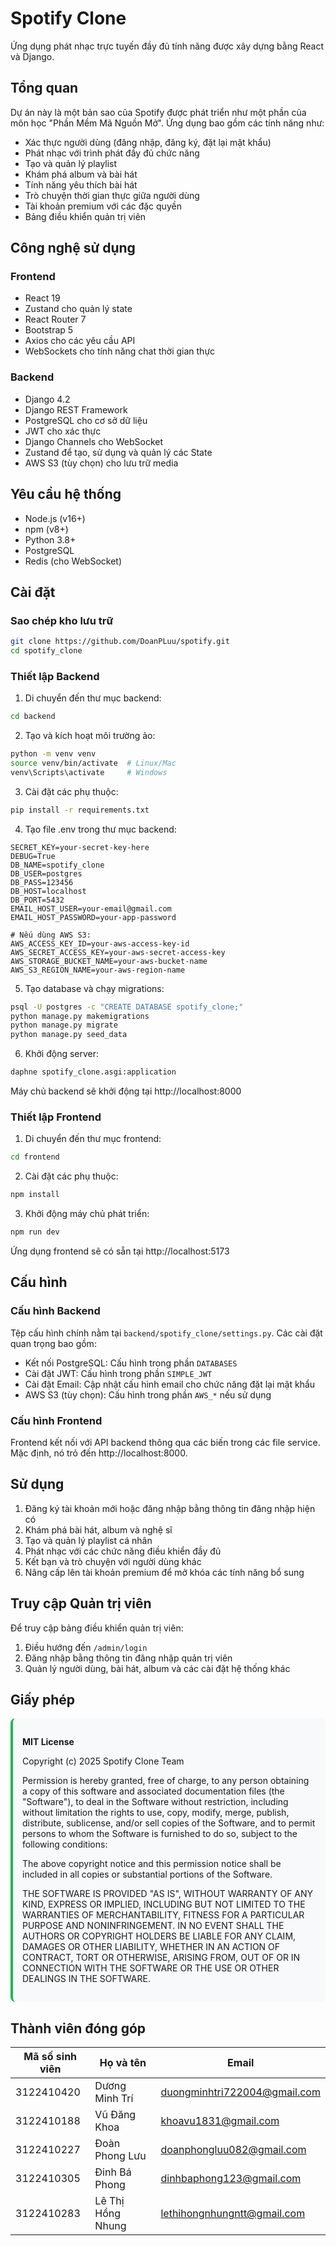 # Spotify Clone

Ứng dụng phát nhạc trực tuyến đầy đủ tính năng được xây dựng bằng React và Django.

## Tổng quan

Dự án này là một bản sao của Spotify được phát triển như một phần của môn học "Phần Mềm Mã Nguồn Mở". Ứng dụng bao gồm các tính năng như:

- Xác thực người dùng (đăng nhập, đăng ký, đặt lại mật khẩu)
- Phát nhạc với trình phát đầy đủ chức năng
- Tạo và quản lý playlist
- Khám phá album và bài hát
- Tính năng yêu thích bài hát
- Trò chuyện thời gian thực giữa người dùng
- Tài khoản premium với các đặc quyền
- Bảng điều khiển quản trị viên

## Công nghệ sử dụng

### Frontend
- React 19
- Zustand cho quản lý state
- React Router 7
- Bootstrap 5
- Axios cho các yêu cầu API
- WebSockets cho tính năng chat thời gian thực

### Backend
- Django 4.2
- Django REST Framework
- PostgreSQL cho cơ sở dữ liệu
- JWT cho xác thực
- Django Channels cho WebSocket
- Zustand để tạo, sử dụng và quản lý các State
- AWS S3 (tùy chọn) cho lưu trữ media

## Yêu cầu hệ thống

- Node.js (v16+)
- npm (v8+)
- Python 3.8+
- PostgreSQL
- Redis (cho WebSocket)

## Cài đặt

### Sao chép kho lưu trữ
```bash
git clone https://github.com/DoanPLuu/spotify.git
cd spotify_clone
```

### Thiết lập Backend
1. Di chuyển đến thư mục backend:
```bash
cd backend
```

2. Tạo và kích hoạt môi trường ảo:
```bash
python -m venv venv
source venv/bin/activate  # Linux/Mac
venv\Scripts\activate     # Windows
```

3. Cài đặt các phụ thuộc:
```bash
pip install -r requirements.txt
```

4. Tạo file .env trong thư mục backend:
```
SECRET_KEY=your-secret-key-here
DEBUG=True
DB_NAME=spotify_clone
DB_USER=postgres
DB_PASS=123456
DB_HOST=localhost
DB_PORT=5432
EMAIL_HOST_USER=your-email@gmail.com
EMAIL_HOST_PASSWORD=your-app-password

# Nếu dùng AWS S3:
AWS_ACCESS_KEY_ID=your-aws-access-key-id
AWS_SECRET_ACCESS_KEY=your-aws-secret-access-key
AWS_STORAGE_BUCKET_NAME=your-aws-bucket-name
AWS_S3_REGION_NAME=your-aws-region-name
```

5. Tạo database và chạy migrations:
```bash
psql -U postgres -c "CREATE DATABASE spotify_clone;"
python manage.py makemigrations
python manage.py migrate
python manage.py seed_data
```

6. Khởi động server:
```bash
daphne spotify_clone.asgi:application
```
Máy chủ backend sẽ khởi động tại http://localhost:8000

### Thiết lập Frontend
1. Di chuyển đến thư mục frontend:
```bash
cd frontend
```

2. Cài đặt các phụ thuộc:
```bash
npm install
```

3. Khởi động máy chủ phát triển:
```bash
npm run dev
```
Ứng dụng frontend sẽ có sẵn tại http://localhost:5173

## Cấu hình

### Cấu hình Backend
Tệp cấu hình chính nằm tại `backend/spotify_clone/settings.py`. Các cài đặt quan trọng bao gồm:

- Kết nối PostgreSQL: Cấu hình trong phần `DATABASES`
- Cài đặt JWT: Cấu hình trong phần `SIMPLE_JWT`
- Cài đặt Email: Cập nhật cấu hình email cho chức năng đặt lại mật khẩu
- AWS S3 (tùy chọn): Cấu hình trong phần `AWS_*` nếu sử dụng

### Cấu hình Frontend
Frontend kết nối với API backend thông qua các biến trong các file service. Mặc định, nó trỏ đến http://localhost:8000.

## Sử dụng

1. Đăng ký tài khoản mới hoặc đăng nhập bằng thông tin đăng nhập hiện có
2. Khám phá bài hát, album và nghệ sĩ
3. Tạo và quản lý playlist cá nhân
4. Phát nhạc với các chức năng điều khiển đầy đủ
5. Kết bạn và trò chuyện với người dùng khác
6. Nâng cấp lên tài khoản premium để mở khóa các tính năng bổ sung

## Truy cập Quản trị viên

Để truy cập bảng điều khiển quản trị viên:
1. Điều hướng đến `/admin/login`
2. Đăng nhập bằng thông tin đăng nhập quản trị viên
3. Quản lý người dùng, bài hát, album và các cài đặt hệ thống khác

## Giấy phép

<div style="background-color: #f8f9fa; padding: 15px; border-radius: 8px; margin: 10px 0; border-left: 4px solid #1DB954;">
  <p><strong>MIT License</strong></p>
  <p>Copyright (c) 2025 Spotify Clone Team</p>
  
  <p>Permission is hereby granted, free of charge, to any person obtaining a copy of this software and associated documentation files (the "Software"), to deal in the Software without restriction, including without limitation the rights to use, copy, modify, merge, publish, distribute, sublicense, and/or sell copies of the Software, and to permit persons to whom the Software is furnished to do so, subject to the following conditions:</p>
  
  <p>The above copyright notice and this permission notice shall be included in all copies or substantial portions of the Software.</p>
  
  <p>THE SOFTWARE IS PROVIDED "AS IS", WITHOUT WARRANTY OF ANY KIND, EXPRESS OR IMPLIED, INCLUDING BUT NOT LIMITED TO THE WARRANTIES OF MERCHANTABILITY, FITNESS FOR A PARTICULAR PURPOSE AND NONINFRINGEMENT. IN NO EVENT SHALL THE AUTHORS OR COPYRIGHT HOLDERS BE LIABLE FOR ANY CLAIM, DAMAGES OR OTHER LIABILITY, WHETHER IN AN ACTION OF CONTRACT, TORT OR OTHERWISE, ARISING FROM, OUT OF OR IN CONNECTION WITH THE SOFTWARE OR THE USE OR OTHER DEALINGS IN THE SOFTWARE.</p>
</div>

## Thành viên đóng góp

| Mã số sinh viên | Họ và tên         | Email                         |
|-----------------|-------------------|-------------------------------|
| 3122410420      | Dương Minh Trí    | duongminhtri722004@gmail.com  |
| 3122410188      | Vũ Đăng Khoa      | khoavu1831@gmail.com          |
| 3122410227      | Đoàn Phong Lưu    | doanphongluu082@gmail.com     |
| 3122410305      | Đinh Bá Phong     | dinhbaphong123@gmail.com      |
| 3122410283      | Lê Thị Hồng Nhung | lethihongnhungntt@gmail.com   |
